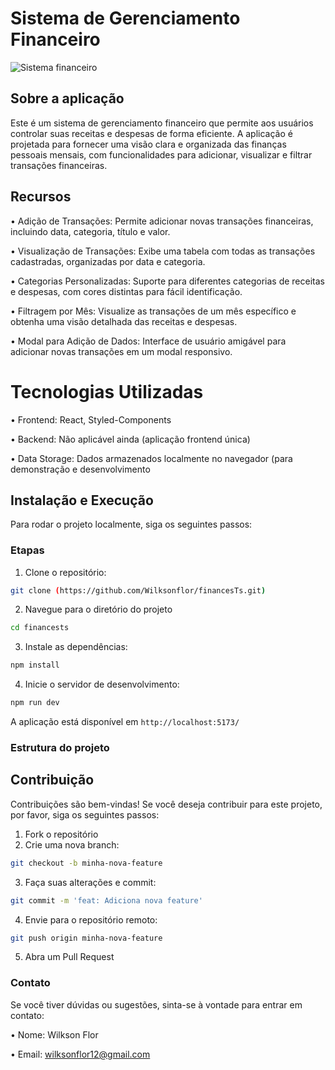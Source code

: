 # Sistema de Gerenciamento Financeiro

![Sistema financeiro](https://github.com/user-attachments/assets/d96f2da7-147c-4032-a7ed-7192ad7b7e70)

## Sobre a aplicação

Este é um sistema de gerenciamento financeiro que permite aos usuários controlar suas receitas e despesas de forma eficiente. A aplicação é projetada para fornecer uma visão clara e organizada das finanças pessoais mensais, com funcionalidades para adicionar, visualizar e filtrar transações financeiras.

## Recursos

• Adição de Transações: Permite adicionar novas transações financeiras, incluindo data, categoria, título e valor.

• Visualização de Transações: Exibe uma tabela com todas as transações cadastradas, organizadas por data e categoria.

• Categorias Personalizadas: Suporte para diferentes categorias de receitas e despesas, com cores distintas para fácil identificação.

• Filtragem por Mês: Visualize as transações de um mês específico e obtenha uma visão detalhada das receitas e despesas.

• Modal para Adição de Dados: Interface de usuário amigável para adicionar novas transações em um modal responsivo.

# Tecnologias Utilizadas

• Frontend: React, Styled-Components

• Backend: Não aplicável ainda (aplicação frontend única)

• Data Storage: Dados armazenados localmente no navegador (para demonstração e desenvolvimento

## Instalação e Execução

Para rodar o projeto localmente, siga os seguintes passos:

### Etapas

1. Clone o repositório:

```bash
git clone (https://github.com/Wilksonflor/financesTs.git)
```

2. Navegue para o diretório do projeto

```bash
cd financests
```

3. Instale as dependências:

```bash
npm install
```

4. Inicie o servidor de desenvolvimento:

```bash
npm run dev
```

A aplicação está disponível em `http://localhost:5173/`

### Estrutura do projeto

## Contribuição

Contribuições são bem-vindas! Se você deseja contribuir para este projeto, por favor, siga os seguintes passos:

1. Fork o repositório
2. Crie uma nova branch:

```bash
git checkout -b minha-nova-feature
```

3. Faça suas alterações e commit:

```bash
git commit -m 'feat: Adiciona nova feature'
```

4. Envie para o repositório remoto:

```bash
git push origin minha-nova-feature
```

5. Abra um Pull Request

### Contato

Se você tiver dúvidas ou sugestões, sinta-se à vontade para entrar em contato:

• Nome: Wilkson Flor

• Email: wilksonflor12@gmail.com

